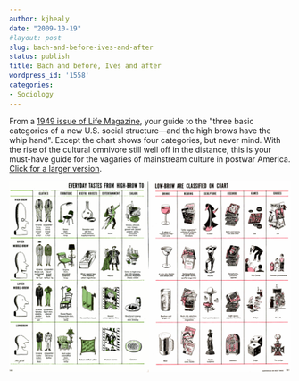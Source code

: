```yaml
---
author: kjhealy
date: "2009-10-19"
#layout: post
slug: bach-and-before-ives-and-after
status: publish
title: Bach and before, Ives and after
wordpress_id: '1558'
categories:
- Sociology
---
```


From a [1949 issue of Life Magazine](http://books.google.com/books?id=Vk4EAAAAMBAJ&printsec=frontcover&source=gbs_hp#v=onepage&q=&f=false), your guide to the "three basic categories of a new U.S. social structure—and the high brows have the whip hand". Except the chart shows four categories, but never mind. With the rise of the cultural omnivore still well off in the distance, this is your must-have guide for the vagaries of mainstream culture in postwar America. [Click for a larger version](highbrow-lowbrow.png).

[![image](highbrow-lowbrow.png)](highbrow-lowbrow.png)

